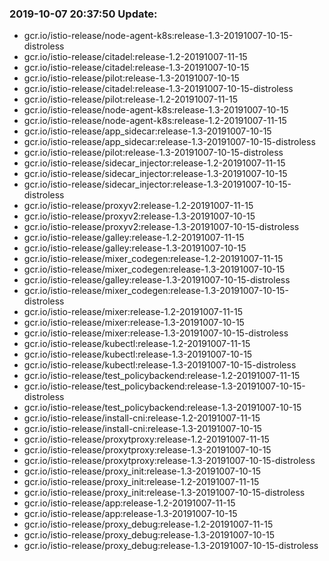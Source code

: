 ### 2019-10-07 20:37:50 Update:

- gcr.io/istio-release/node-agent-k8s:release-1.3-20191007-10-15-distroless
- gcr.io/istio-release/citadel:release-1.2-20191007-11-15
- gcr.io/istio-release/citadel:release-1.3-20191007-10-15
- gcr.io/istio-release/pilot:release-1.3-20191007-10-15
- gcr.io/istio-release/citadel:release-1.3-20191007-10-15-distroless
- gcr.io/istio-release/pilot:release-1.2-20191007-11-15
- gcr.io/istio-release/node-agent-k8s:release-1.3-20191007-10-15
- gcr.io/istio-release/node-agent-k8s:release-1.2-20191007-11-15
- gcr.io/istio-release/app_sidecar:release-1.3-20191007-10-15
- gcr.io/istio-release/app_sidecar:release-1.3-20191007-10-15-distroless
- gcr.io/istio-release/pilot:release-1.3-20191007-10-15-distroless
- gcr.io/istio-release/sidecar_injector:release-1.2-20191007-11-15
- gcr.io/istio-release/sidecar_injector:release-1.3-20191007-10-15
- gcr.io/istio-release/sidecar_injector:release-1.3-20191007-10-15-distroless
- gcr.io/istio-release/proxyv2:release-1.2-20191007-11-15
- gcr.io/istio-release/proxyv2:release-1.3-20191007-10-15
- gcr.io/istio-release/proxyv2:release-1.3-20191007-10-15-distroless
- gcr.io/istio-release/galley:release-1.2-20191007-11-15
- gcr.io/istio-release/galley:release-1.3-20191007-10-15
- gcr.io/istio-release/mixer_codegen:release-1.2-20191007-11-15
- gcr.io/istio-release/mixer_codegen:release-1.3-20191007-10-15
- gcr.io/istio-release/galley:release-1.3-20191007-10-15-distroless
- gcr.io/istio-release/mixer_codegen:release-1.3-20191007-10-15-distroless
- gcr.io/istio-release/mixer:release-1.2-20191007-11-15
- gcr.io/istio-release/mixer:release-1.3-20191007-10-15
- gcr.io/istio-release/mixer:release-1.3-20191007-10-15-distroless
- gcr.io/istio-release/kubectl:release-1.2-20191007-11-15
- gcr.io/istio-release/kubectl:release-1.3-20191007-10-15
- gcr.io/istio-release/kubectl:release-1.3-20191007-10-15-distroless
- gcr.io/istio-release/test_policybackend:release-1.2-20191007-11-15
- gcr.io/istio-release/test_policybackend:release-1.3-20191007-10-15-distroless
- gcr.io/istio-release/test_policybackend:release-1.3-20191007-10-15
- gcr.io/istio-release/install-cni:release-1.2-20191007-11-15
- gcr.io/istio-release/install-cni:release-1.3-20191007-10-15
- gcr.io/istio-release/proxytproxy:release-1.2-20191007-11-15
- gcr.io/istio-release/proxytproxy:release-1.3-20191007-10-15
- gcr.io/istio-release/proxytproxy:release-1.3-20191007-10-15-distroless
- gcr.io/istio-release/proxy_init:release-1.3-20191007-10-15
- gcr.io/istio-release/proxy_init:release-1.2-20191007-11-15
- gcr.io/istio-release/proxy_init:release-1.3-20191007-10-15-distroless
- gcr.io/istio-release/app:release-1.2-20191007-11-15
- gcr.io/istio-release/app:release-1.3-20191007-10-15
- gcr.io/istio-release/proxy_debug:release-1.2-20191007-11-15
- gcr.io/istio-release/proxy_debug:release-1.3-20191007-10-15
- gcr.io/istio-release/proxy_debug:release-1.3-20191007-10-15-distroless
